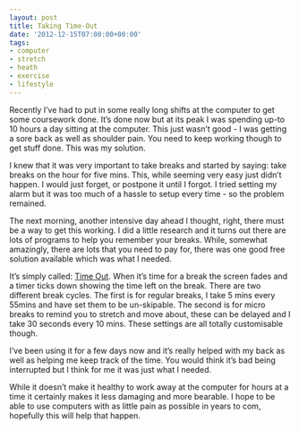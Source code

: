 ```yaml
---
layout: post
title: Taking Time-Out
date: '2012-12-15T07:00:00+00:00'
tags:
- computer
- stretch
- heath
- exercise
- lifestyle
---
```

Recently I’ve had to put in some really long shifts at the computer to get some coursework done. It’s done now but at its peak I was spending up-to 10 hours a day sitting at the computer. This just wasn’t good - I was getting a sore back as well as shoulder pain. You need to keep working though to get stuff done. This was my solution.

I knew that it was very important to take breaks and started by saying: take breaks on the hour for five mins. This, while seeming very easy just didn’t happen. I would just forget, or postpone it until I forgot. I tried setting my alarm but it was too much of a hassle to setup every time - so the problem remained.

The next morning, another intensive day ahead I thought, right, there must be a way to get this working. I did a little research and it turns out there are lots of programs to help you remember your breaks. While, somewhat amazingly, there are lots that you need to pay for, there was one good free solution available which was what I needed.

It’s simply called: [Time Out](http://www.dejal.com/timeout/). When it’s time for a break the screen fades and a timer ticks down showing the time left on the break. There are two different break cycles. The first is for regular breaks, I take 5 mins every 55mins and have set them to be un-skipable. The second is for micro breaks to remind you to stretch and move about, these can be delayed and I take 30 seconds every 10 mins. These settings are all totally customisable though.

I’ve been using it for a few days now and it’s really helped with my back as well as helping me keep track of the time. You would think it’s bad being interrupted but I think for me it was just what I needed.

While it doesn’t make it healthy to work away at the computer for hours at a time it certainly makes it less damaging and more bearable. I hope to be able to use computers with as little pain as possible in years to com, hopefully this will help that happen.
